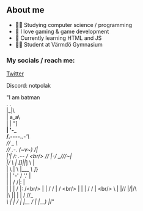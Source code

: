## About me
- 👨‍💻 Studying computer science / programming
- 🚀 I love gaming & game development
- 🗿 Currently learning HTML and JS
- 🧑‍🎓 Student at Värmdö Gymnasium

### My socials / reach me:
[Twitter](https://twitter.com/Polartwter)

Discord: notpolak

"I am batman <br/>
          .  . <br/>
          |\_|\ <br/>
          | a_a\ <br/>
          | | "] <br/>
      ____| '-\___ <br/>
     /.----.___.-'\ <br/>
    //        _    \ <br/>
   //   .-. (~v~) /|<br/>
  |'|  /\:  .--  / \<br/>
 // |-/  \_/____/\/~|<br/>
|/  \ |  []_|_|_] \ |<br/>
| \  | \ |___   _\ ]_}<br/>
| |  '-' /   '.'  |<br/>
| |     /    /|:  | <br/>
| |     |   / |:  /\<br/>
| |     /  /  |  /  \<br/>
| |    |  /  /  |    \<br/>
\ |    |/\/  |/|/\    \
 \|\ |\|  |  | / /\/\__\
  \ \| | /   | |__
       / |   |____)
       |_/"
